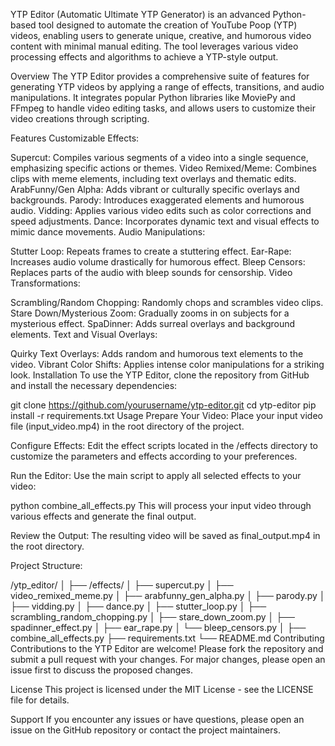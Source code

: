 YTP Editor (Automatic Ultimate YTP Generator) is an advanced Python-based tool designed to automate the creation of YouTube Poop (YTP) videos, enabling users to generate unique, creative, and humorous video content with minimal manual editing. The tool leverages various video processing effects and algorithms to achieve a YTP-style output.

Overview
The YTP Editor provides a comprehensive suite of features for generating YTP videos by applying a range of effects, transitions, and audio manipulations. It integrates popular Python libraries like MoviePy and FFmpeg to handle video editing tasks, and allows users to customize their video creations through scripting.

Features
Customizable Effects:

Supercut: Compiles various segments of a video into a single sequence, emphasizing specific actions or themes.
Video Remixed/Meme: Combines clips with meme elements, including text overlays and thematic edits.
ArabFunny/Gen Alpha: Adds vibrant or culturally specific overlays and backgrounds.
Parody: Introduces exaggerated elements and humorous audio.
Vidding: Applies various video edits such as color corrections and speed adjustments.
Dance: Incorporates dynamic text and visual effects to mimic dance movements.
Audio Manipulations:

Stutter Loop: Repeats frames to create a stuttering effect.
Ear-Rape: Increases audio volume drastically for humorous effect.
Bleep Censors: Replaces parts of the audio with bleep sounds for censorship.
Video Transformations:

Scrambling/Random Chopping: Randomly chops and scrambles video clips.
Stare Down/Mysterious Zoom: Gradually zooms in on subjects for a mysterious effect.
SpaDinner: Adds surreal overlays and background elements.
Text and Visual Overlays:

Quirky Text Overlays: Adds random and humorous text elements to the video.
Vibrant Color Shifts: Applies intense color manipulations for a striking look.
Installation
To use the YTP Editor, clone the repository from GitHub and install the necessary dependencies:

git clone https://github.com/yourusername/ytp-editor.git
cd ytp-editor
pip install -r requirements.txt
Usage
Prepare Your Video: Place your input video file (input_video.mp4) in the root directory of the project.

Configure Effects: Edit the effect scripts located in the /effects directory to customize the parameters and effects according to your preferences.

Run the Editor: Use the main script to apply all selected effects to your video:

python combine_all_effects.py
This will process your input video through various effects and generate the final output.

Review the Output: The resulting video will be saved as final_output.mp4 in the root directory.

Project Structure:

/ytp_editor/
│
├── /effects/
│   ├── supercut.py
│   ├── video_remixed_meme.py
│   ├── arabfunny_gen_alpha.py
│   ├── parody.py
│   ├── vidding.py
│   ├── dance.py
│   ├── stutter_loop.py
│   ├── scrambling_random_chopping.py
│   ├── stare_down_zoom.py
│   ├── spadinner_effect.py
│   ├── ear_rape.py
│   └── bleep_censors.py
│
├── combine_all_effects.py
├── requirements.txt
└── README.md
Contributing
Contributions to the YTP Editor are welcome! Please fork the repository and submit a pull request with your changes. For major changes, please open an issue first to discuss the proposed changes.

License
This project is licensed under the MIT License - see the LICENSE file for details.

Support
If you encounter any issues or have questions, please open an issue on the GitHub repository or contact the project maintainers.

